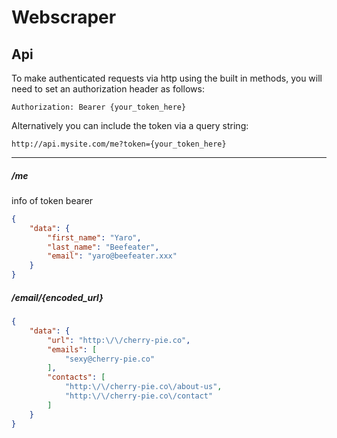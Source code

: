 # Webscraper

## Api
To make authenticated requests via http using the built in methods, you will need to set an authorization header as follows:

``` Authorization: Bearer {your_token_here} ```

Alternatively you can include the token via a query string:

``` http://api.mysite.com/me?token={your_token_here} ```

---
##### /me
info of token bearer
```json
{
	"data": {
		"first_name": "Yaro",
		"last_name": "Beefeater",
		"email": "yaro@beefeater.xxx"
	}
}
```

##### /email/{encoded_url}
```json
{
	"data": {
		"url": "http:\/\/cherry-pie.co",
		"emails": [
			"sexy@cherry-pie.co"
		],
		"contacts": [
			"http:\/\/cherry-pie.co\/about-us",
			"http:\/\/cherry-pie.co\/contact"
		]
	}
}
```
